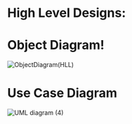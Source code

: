 # High Level Designs:

# Object Diagram!

![ObjectDiagram(HLL)](https://user-images.githubusercontent.com/80452069/130242729-a07bc807-b3ff-4e11-8246-55030960b93a.jpg)


# Use Case Diagram

![UML diagram (4)](https://user-images.githubusercontent.com/80401577/130248053-be6902ba-eb6e-498f-a3e2-bc9824140ea2.png)



